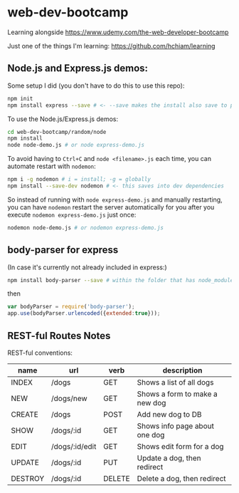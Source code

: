 # web-dev-bootcamp
Learning alongside https://www.udemy.com/the-web-developer-bootcamp

Just one of the things I'm learning: https://github.com/hchiam/learning

## Node.js and Express.js demos:

Some setup I did (you don't have to do this to use this repo):
```bash
npm init
npm install express --save # <- --save makes the install also save to package.json
```

To use the Node.js/Express.js demos:
```bash
cd web-dev-bootcamp/random/node
npm install
node node-demo.js # or node express-demo.js
```

To avoid having to `Ctrl+C` and `node <filename>.js` each time, you can automate restart with `nodemon`:
```bash
npm i -g nodemon # i = install; -g = globally
npm install --save-dev nodemon # <- this saves into dev dependencies
```

So instead of running with `node express-demo.js` and manually restarting, you can have `nodemon` restart the server automatically for you after you execute `nodemon express-demo.js` just once:

```bash
nodemon node-demo.js # or nodemon express-demo.js
```

## body-parser for express

(In case it's currently not already included in express:)

```bash
npm install body-parser --save # within the folder that has node_modules INSIDE of it
```

then

```js
var bodyParser = require('body-parser');
app.use(bodyParser.urlencoded({extended:true}));
```

## REST-ful Routes Notes

REST-ful conventions:

| name      | url           | verb        | description
| ----------|---------------|-------------|------------------------------
| INDEX     | /dogs         | GET   | Shows a list of all dogs
| NEW       | /dogs/new     | GET   | Shows a form to make a new dog
| CREATE    | /dogs         | POST  | Add new dog to DB
| SHOW      | /dogs/:id     | GET   | Shows info page about one dog
| EDIT      | /dogs/:id/edit| GET   | Shows edit form for a dog
| UPDATE    | /dogs/:id     | PUT   | Update a dog, then redirect
| DESTROY   | /dogs/:id     | DELETE| Delete a dog, then redirect
